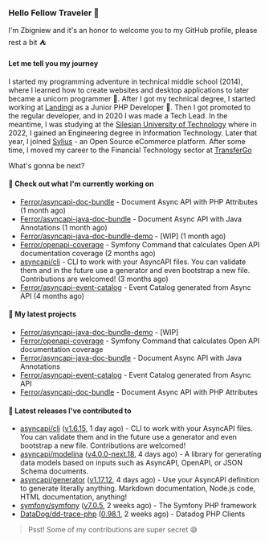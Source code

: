 ### Hello Fellow Traveler 👋

I'm Zbigniew and it's an honor to welcome you to my GitHub profile, please rest a bit ⛺️

#### Let me tell you my journey

I started my programming adventure in technical middle school (2014), where I learned how to create websites and desktop applications to later became a unicorn programmer 🦄. After I got my technical degree, I started working at [Landingi](https://github.com/landingi) as a Junior PHP Developer 🥇. Then I got promoted to the regular developer, and in 2020 I was made a Tech Lead. In the meantime, I was studying at the [Silesian University of Technology](https://www.polsl.pl/en/) where in 2022, I gained an Engineering degree in Information Technology. Later that year, I joined [Sylius](https://github.com/sylius) - an Open Source eCommerce platform. After some time, I moved my career to the Financial Technology sector at [TransferGo](https://github.com/transfergo)

What's gonna be next?

#### 👷 Check out what I'm currently working on

- [Ferror/asyncapi-doc-bundle](https://github.com/Ferror/asyncapi-doc-bundle) - Document Async API with PHP Attributes (1 month ago)
- [Ferror/asyncapi-java-doc-bundle](https://github.com/Ferror/asyncapi-java-doc-bundle) - Document Async API with Java Annotations (1 month ago)
- [Ferror/asyncapi-java-doc-bundle-demo](https://github.com/Ferror/asyncapi-java-doc-bundle-demo) - [WIP] (1 month ago)
- [Ferror/openapi-coverage](https://github.com/Ferror/openapi-coverage) - Symfony Command that calculates Open API documentation coverage (2 months ago)
- [asyncapi/cli](https://github.com/asyncapi/cli) - CLI to work with your AsyncAPI files. You can validate them and in the future use a generator and even bootstrap a new file. Contributions are welcomed! (3 months ago)
- [Ferror/asyncapi-event-catalog](https://github.com/Ferror/asyncapi-event-catalog) - Event Catalog generated from Async API (4 months ago)

#### 🌱 My latest projects

- [Ferror/asyncapi-java-doc-bundle-demo](https://github.com/Ferror/asyncapi-java-doc-bundle-demo) - [WIP]
- [Ferror/openapi-coverage](https://github.com/Ferror/openapi-coverage) - Symfony Command that calculates Open API documentation coverage
- [Ferror/asyncapi-java-doc-bundle](https://github.com/Ferror/asyncapi-java-doc-bundle) - Document Async API with Java Annotations
- [Ferror/asyncapi-event-catalog](https://github.com/Ferror/asyncapi-event-catalog) - Event Catalog generated from Async API
- [Ferror/asyncapi-doc-bundle](https://github.com/Ferror/asyncapi-doc-bundle) - Document Async API with PHP Attributes

#### 🔭 Latest releases I've contributed to

- [asyncapi/cli](https://github.com/asyncapi/cli) ([v1.6.15](https://github.com/asyncapi/cli/releases/tag/v1.6.15), 1 day ago) - CLI to work with your AsyncAPI files. You can validate them and in the future use a generator and even bootstrap a new file. Contributions are welcomed!
- [asyncapi/modelina](https://github.com/asyncapi/modelina) ([v4.0.0-next.18](https://github.com/asyncapi/modelina/releases/tag/v4.0.0-next.18), 4 days ago) - A library for generating data models based on inputs such as AsyncAPI, OpenAPI, or JSON Schema documents.
- [asyncapi/generator](https://github.com/asyncapi/generator) ([v1.17.12](https://github.com/asyncapi/generator/releases/tag/v1.17.12), 4 days ago) - Use your AsyncAPI definition to generate literally anything. Markdown documentation, Node.js code, HTML documentation, anything!
- [symfony/symfony](https://github.com/symfony/symfony) ([v7.0.5](https://github.com/symfony/symfony/releases/tag/v7.0.5), 2 weeks ago) - The Symfony PHP framework
- [DataDog/dd-trace-php](https://github.com/DataDog/dd-trace-php) ([0.98.1](https://github.com/DataDog/dd-trace-php/releases/tag/0.98.1), 2 weeks ago) - Datadog PHP Clients

>
> Psst! Some of my contributions are super secret 😅
>
